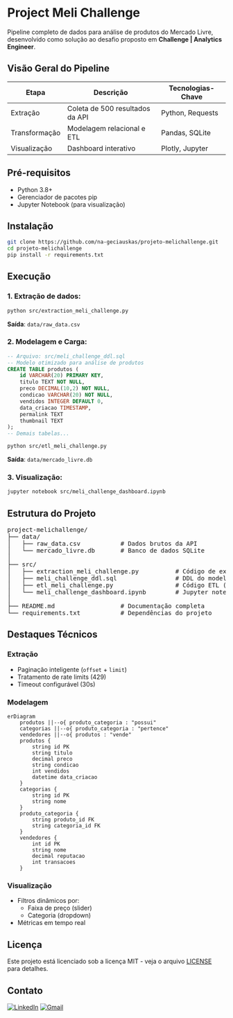 # Project Meli Challenge

Pipeline completo de dados para análise de produtos do Mercado Livre, desenvolvido como solução ao desafio proposto em **Challenge | Analytics Engineer**.

## Visão Geral do Pipeline

| Etapa | Descrição | Tecnologias-Chave |
|-------|-----------|------------------|
| Extração | Coleta de 500 resultados da API | Python, Requests |
| Transformação | Modelagem relacional e ETL | Pandas, SQLite |
| Visualização | Dashboard interativo | Plotly, Jupyter |

## Pré-requisitos

- Python 3.8+
- Gerenciador de pacotes pip
- Jupyter Notebook (para visualização)

## Instalação

```bash
git clone https://github.com/na-geciauskas/projeto-melichallenge.git
cd projeto-melichallenge
pip install -r requirements.txt
```

## Execução

### 1. Extração de dados:
```bash
python src/extraction_meli_challenge.py
```
**Saída**: `data/raw_data.csv`

### 2. Modelagem e Carga:

```sql
-- Arquivo: src/meli_challenge_ddl.sql
-- Modelo otimizado para análise de produtos
CREATE TABLE produtos (
    id VARCHAR(20) PRIMARY KEY,
    titulo TEXT NOT NULL,
    preco DECIMAL(10,2) NOT NULL,
    condicao VARCHAR(20) NOT NULL,
    vendidos INTEGER DEFAULT 0,
    data_criacao TIMESTAMP,
    permalink TEXT
    thumbnail TEXT
);
-- Demais tabelas...
```
```bash
python src/etl_meli_challenge.py
```
**Saída**: `data/mercado_livre.db`

### 3. Visualização:
```bash
jupyter notebook src/meli_challenge_dashboard.ipynb
```


## Estrutura do Projeto

<pre>
project-melichallenge/
├── data/
│   ├── raw_data.csv           # Dados brutos da API
│   └── mercado_livre.db       # Banco de dados SQLite
│
├── src/
│   ├── extraction_meli_challenge.py          # Código de extração (Passo 1)
│   ├── meli_challenge_ddl.sql                # DDL do modelo (Passo 2)
│   ├── etl_meli_challenge.py                 # Código ETL (Passo 2)
│   └── meli_challenge_dashboard.ipynb        # Jupyter notebook (Passo 3)
│
├── README.md                  # Documentação completa
└── requirements.txt           # Dependências do projeto
</pre>


## Destaques Técnicos

### Extração
- Paginação inteligente (`offset` + `limit`)
- Tratamento de rate limits (429)
- Timeout configurável (30s)

### Modelagem

```mermaid
erDiagram
    produtos ||--o{ produto_categoria : "possui"
    categorias ||--o{ produto_categoria : "pertence"
    vendedores ||--o{ produtos : "vende"
    produtos {
        string id PK
        string titulo
        decimal preco
        string condicao
        int vendidos
        datetime data_criacao
    }
    categorias {
        string id PK
        string nome
    }
    produto_categoria {
        string produto_id FK
        string categoria_id FK
    }
    vendedores {
        int id PK
        string nome
        decimal reputacao
        int transacoes
    }
```

### Visualização
- Filtros dinâmicos por:
  - Faixa de preço (slider)
  - Categoria (dropdown)
- Métricas em tempo real

## Licença

Este projeto está licenciado sob a licença MIT - veja o arquivo [LICENSE](LICENSE) para detalhes.

## Contato

[![LinkedIn](https://img.shields.io/badge/LinkedIn-Nara_Geciauskas-0077B5?style=for-the-badge&logo=linkedin)](https://linkedin.com/in/nara-geciauskas-ramos-castillo)
[![Gmail](https://img.shields.io/badge/Gmail-na.geciauskas@gmail.com-D14836?style=for-the-badge&logo=gmail)](mailto:na.geciauskas@gmail.com)
